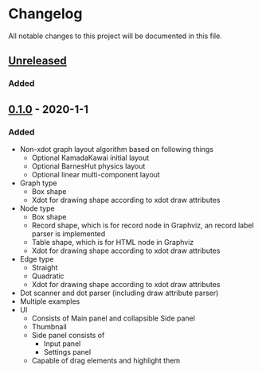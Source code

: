 # Changelog

All notable changes to this project will be documented in this file.

## [Unreleased]

### Added

## [0.1.0] - 2020-1-1

### Added

- Non-xdot graph layout algorithm based on following things
  - Optional KamadaKawai initial layout
  - Optional BarnesHut physics layout
  - Optional linear multi-component layout
- Graph type
  - Box shape
  - Xdot for drawing shape according to xdot draw attributes
- Node type
  - Box shape
  - Record shape, which is for record node in Graphviz, an record label
    parser is implemented
  - Table shape, which is for HTML node in Graphviz
  - Xdot for drawing shape according to xdot draw attributes
- Edge type
  - Straight
  - Quadratic
  - Xdot for drawing shape according to xdot draw attributes
- Dot scanner and dot parser (including draw attribute parser)
- Multiple examples
- UI
  - Consists of Main panel and collapsible Side panel
  - Thumbnail
  - Side panel consists of
    - Input panel
    - Settings panel
  - Capable of drag elements and highlight them

[Unreleased]: https://git.tsmart.tech/Tsmart/tsmart-v3/compare/v0.1.0...HEAD
[0.1.0]: https://git.tsmart.tech/Tsmart/tsmart-v3/tree/v0.1.0
